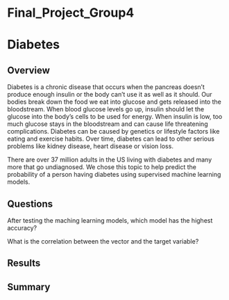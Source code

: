 # Final_Project_Group4
# Diabetes

## Overview
Diabetes is a chronic disease that occurs when the pancreas doesn’t produce enough insulin or the body can’t use it as well as it should. Our bodies break down the food we eat into glucose and gets released into the bloodstream. When blood glucose levels go up, insulin should let the glucose into the body’s cells to be used for energy. When insulin is low, too much glucose stays in the bloodstream and can cause life threatening complications. Diabetes can be caused by genetics or lifestyle factors like eating and exercise habits. Over time, diabetes can lead to other serious problems like kidney disease, heart disease or vision loss.  

There are over 37 million adults in the US living with diabetes and many more that go undiagnosed. We chose this topic to help predict the probability of a person having diabetes using supervised machine learning models.   

## Questions 
After testing the maching learning models, which model has the highest accuracy? 

What is the correlation between the vector and the target variable? 

## Results 

## Summary 
